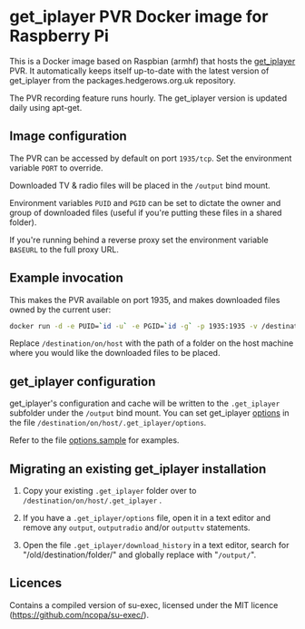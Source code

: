 # get_iplayer PVR Docker image for Raspberry Pi

This is a Docker image based on Raspbian (armhf) that hosts the [get_iplayer](https://github.com/get-iplayer/get_iplayer/wiki) PVR. It automatically keeps itself up-to-date with the latest version of get_iplayer from the packages.hedgerows.org.uk repository.

The PVR recording feature runs hourly. The get_iplayer version is updated daily using apt-get.

## Image configuration

The PVR can be accessed by default on port `1935/tcp`. Set the environment variable `PORT` to override.

Downloaded TV & radio files will be placed in the `/output` bind mount.

Environment variables `PUID` and `PGID` can be set to dictate the owner and group of downloaded files (useful if you're putting these files in a shared folder).

If you're running behind a reverse proxy set the environment variable `BASEURL` to the full proxy URL.

## Example invocation

This makes the PVR available on port 1935, and makes downloaded files owned by the current user:

```sh
docker run -d -e PUID=`id -u` -e PGID=`id -g` -p 1935:1935 -v /destination/on/host:/output marginal/get_iplayer:latest
```
Replace `/destination/on/host` with the path of a folder on the host machine where you would like the downloaded files to be placed.

## get_iplayer configuration

get_iplayer's configuration and cache will be written to the `.get_iplayer` subfolder under the `/output` bind mount. You can set get_iplayer [options](https://github.com/get-iplayer/get_iplayer/wiki/options) in the file `/destination/on/host/.get_iplayer/options`.

Refer to the file [options.sample](https://raw.githubusercontent.com/Marginal/docker-get_iplayer/master/options.sample) for examples.

## Migrating an existing get_iplayer installation

1. Copy your existing `.get_iplayer` folder over to `/destination/on/host/.get_iplayer` .

2. If you have a `.get_iplayer/options` file, open it in a text editor and remove any `output`, `outputradio` and/or `outputtv` statements.

3. Open the file `.get_iplayer/download_history` in a text editor, search for "/old/destination/folder/" and globally replace with "`/output/`".

## Licences

Contains a compiled version of su-exec, licensed under the MIT licence (https://github.com/ncopa/su-exec/).
